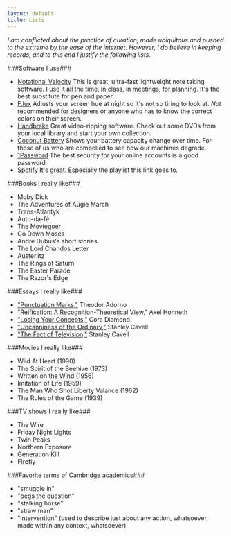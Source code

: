 ```yaml
---
layout: default
title: Lists
---
```


_I am conflicted about the practice of curation, made ubiquitous and pushed to the extreme by the ease of the internet. However, I do believe in keeping records, and to this end I justify the following lists._

###Software I use###

 * [Notational Velocity](http://notational.net/) This is great, ultra-fast lightweight note taking software. I use it all the time, in class, in meetings, for planning. It's the best substitute for pen and paper.
 * [F.lux](http://stereopsis.com/flux/) Adjusts your screen hue at night so it's not so tiring to look at. _Not_ recommended for designers or anyone who has to know the correct colors on their screen.
 * [Handbrake](http://handbrake.fr/) Great video-ripping software. Check out some DVDs from your local library and start your own collection.
 * [Coconut Battery](http://www.coconut-flavour.com/) Shows your battery capacity change over time. For those of us who are compelled to see how our machines degrade.
 * [1Password](https://agilebits.com/onepassword) The best security for your online accounts is a good password.
 * [Spotify](http://open.spotify.com/user/lordzoldemort/playlist/1z33YBKBcLfM31kSk753aA) It's great. Especially the playlist this link goes to. 

###Books I really like###

 * Moby Dick
 * The Adventures of Augie March
 * Trans-Atlantyk
 * Auto-da-fé
 * The Moviegoer
 * Go Down Moses
 * Andre Dubus's short stories
 * The Lord Chandos Letter
 * Austerlitz
 * The Rings of Saturn
 * The Easter Parade
 * The Razor's Edge

###Essays I really like###

 * ["Punctuation Marks,"](http://www.jstor.org/discover/10.2307/4612221?uid=3738032&uid=2&uid=4&sid=47698800921037) Theodor Adorno
 * ["Reification: A Recognition-Theoretical View,"](http://www.tannerlectures.utah.edu/lectures/documents/Honneth_2006.pdf) Axel Honneth
 * ["Losing Your Concepts,"](http://www.jstor.org/discover/10.2307/2381116?uid=3738032&uid=2&uid=4&sid=47698800921037) Cora Diamond
 * ["Uncanniness of the Ordinary,"](http://www.tannerlectures.utah.edu/lectures/documents/cavell88.pdf) Stanley Cavell
 * ["The Fact of Television,"](http://www.jstor.org/discover/10.2307/20024818?uid=3738032&uid=2&uid=4&sid=47698800921037) Stanley Cavell

###Movies I really like###

 * Wild At Heart (1990)
 * The Spirit of the Beehive (1973)
 * Written on the Wind (1956)
 * Imitation of Life (1959)
 * The Man Who Shot Liberty Valance (1962)
 * The Rules of the Game (1939)

###TV shows I really like###

 * The Wire
 * Friday Night Lights
 * Twin Peaks
 * Northern Exposure
 * Generation Kill
 * Firefly

###Favorite terms of Cambridge academics###

 * "smuggle in"
 * "begs the question"
 * "stalking horse"
 * "straw man"
 * "intervention" (used to describe just about any action, whatsoever, made within any context, whatsoever)